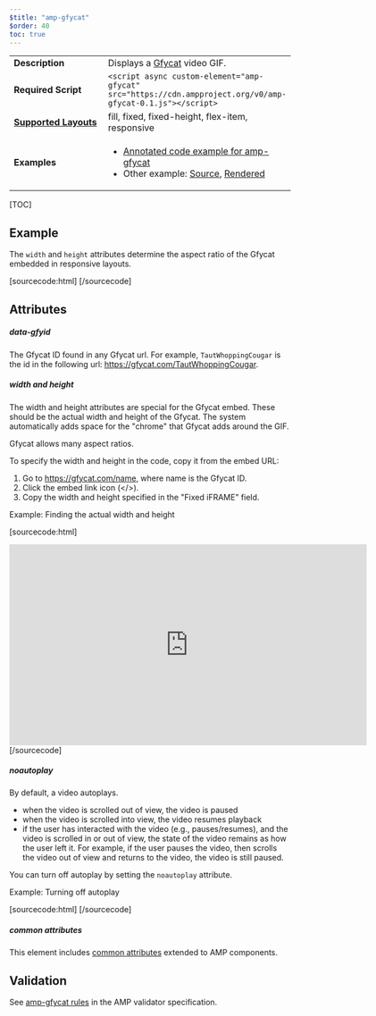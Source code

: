 ```yaml
---
$title: "amp-gfycat"
$order: 40
toc: true
---
```


<!---
Copyright 2016 The AMP HTML Authors. All Rights Reserved.

Licensed under the Apache License, Version 2.0 (the "License");
you may not use this file except in compliance with the License.
You may obtain a copy of the License at

      http://www.apache.org/licenses/LICENSE-2.0

Unless required by applicable law or agreed to in writing, software
distributed under the License is distributed on an "AS-IS" BASIS,
WITHOUT WARRANTIES OR CONDITIONS OF ANY KIND, either express or implied.
See the License for the specific language governing permissions and
limitations under the License.
-->



<table>
  <tr>
    <td width="40%"><strong>Description</strong></td>
    <td>Displays a <a href="https://gfycat.com/">Gfycat</a> video GIF.</td>
  </tr>
  <tr>
    <td width="40%"><strong>Required Script</strong></td>
    <td><code>&lt;script async custom-element="amp-gfycat" src="https://cdn.ampproject.org/v0/amp-gfycat-0.1.js">&lt;/script></code></td>
  </tr>
  <tr>
    <td class="col-fourty"><strong><a href="https://www.ampproject.org/docs/guides/responsive/control_layout.html">Supported Layouts</a></strong></td>
    <td>fill, fixed, fixed-height, flex-item, responsive</td>
  </tr>
  <tr>
    <td class="col-fourty"><strong>Examples</strong></td>
    <td>
      <ul>
      <li><a href="https://ampbyexample.com/components/amp-gfycat/">Annotated code example for amp-gfycat</a></li>
      <li>Other example: <a href="https://github.com/ampproject/amphtml/blob/master/examples/gfycat.amp.html">Source</a>,
      <a href="https://cdn.rawgit.com/ampproject/amphtml/master/examples/gfycat.amp.html">Rendered</a></li>
    </ul>
    </td>
  </tr>
</table>

[TOC]

## Example

The `width` and `height` attributes determine the aspect ratio of the Gfycat embedded in responsive layouts.

[sourcecode:html]
<amp-gfycat
    data-gfyid="TautWhoppingCougar"
    width="640"
    height="360"
    layout="responsive">
</amp-gfycat>
[/sourcecode]

## Attributes

##### data-gfyid

The Gfycat ID found in any Gfycat url. For example, `TautWhoppingCougar` is the id in the following url: https://gfycat.com/TautWhoppingCougar.

##### width and height

The width and height attributes are special for the Gfycat embed. These should be the actual width and height of the Gfycat. The system automatically adds space for the "chrome" that Gfycat adds around the GIF.

Gfycat allows many aspect ratios.

To specify the width and height in the code, copy it from the embed URL:

1. Go to https://gfycat.com/name, where name is the Gfycat ID.
2. Click the embed link icon (</>).
3. Copy the width and height specified in the "Fixed iFRAME" field.

Example: Finding the actual width and height

[sourcecode:html]
<iframe src='https://gfycat.com/ifr/TautWhoppingCougar'
        frameborder='0' scrolling='no' width='640'
        height='360' allowfullscreen>
</iframe>
[/sourcecode]

##### noautoplay

By default, a video autoplays.

* when the video is scrolled out of view, the video is paused
* when the video is scrolled into view, the video resumes playback
* if the user has interacted with the video (e.g., pauses/resumes), and the video is scrolled in or out of view, the state of the video remains as how the user left it. For example, if the user pauses the video, then scrolls the video out of view and returns to the video, the video is still paused. 

You can turn off autoplay by setting the  `noautoplay` attribute.

Example: Turning off autoplay

[sourcecode:html]
  <amp-gfycat
          data-gfyid="TautWhoppingCougar"
          width="640"
          height="360"
          noautoplay>
  </amp-gfycat>
[/sourcecode]

##### common attributes

This element includes [common attributes](https://www.ampproject.org/docs/reference/common_attributes) extended to AMP components.

## Validation

See [amp-gfycat rules](https://github.com/ampproject/amphtml/blob/master/extensions/amp-gfycat/validator-amp-gfycat.protoascii) in the AMP validator specification.
